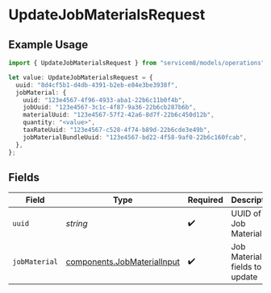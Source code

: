 # UpdateJobMaterialsRequest

## Example Usage

```typescript
import { UpdateJobMaterialsRequest } from "servicem8/models/operations";

let value: UpdateJobMaterialsRequest = {
  uuid: "8d4cf5b1-d4db-4391-b2eb-e84e3be3938f",
  jobMaterial: {
    uuid: "123e4567-4f96-4933-aba1-22b6c11b0f4b",
    jobUuid: "123e4567-3c1c-4f87-9a36-22b6cb287b6b",
    materialUuid: "123e4567-57f2-42a6-8d7f-22b6c450d12b",
    quantity: "<value>",
    taxRateUuid: "123e4567-c528-4f74-b89d-22b6cde3e49b",
    jobMaterialBundleUuid: "123e4567-bd22-4f58-9af0-22b6c160fcab",
  },
};
```

## Fields

| Field                                                                      | Type                                                                       | Required                                                                   | Description                                                                |
| -------------------------------------------------------------------------- | -------------------------------------------------------------------------- | -------------------------------------------------------------------------- | -------------------------------------------------------------------------- |
| `uuid`                                                                     | *string*                                                                   | :heavy_check_mark:                                                         | UUID of the Job Material                                                   |
| `jobMaterial`                                                              | [components.JobMaterialInput](../../models/components/jobmaterialinput.md) | :heavy_check_mark:                                                         | Job Material fields to update                                              |